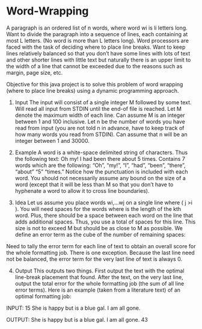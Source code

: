 # Word-Wrapping
A paragraph is an ordered list of n words, where word wi is li letters long. Want to divide the paragraph into a sequence of lines, each containing at most L letters. (No word is more than L letters long). Word processors are faced with the task of deciding where to place line breaks. Want to keep lines relatively balanced so that you don’t have some lines with lots of text and other shorter lines with little text but naturally there is an upper limit to the width of a line that cannot be exceeded due to the reasons such as margin, page size, etc.

Objective for this java project is to solve this problem of word wrapping (where to place line breaks) using a dynamic programming approach.

1. Input
The input will consist of a single integer M followed by some text. Will read all input from STDIN until the end-of file is reached. Let M denote the maximum width of each line. Can assume M is an integer between 1 and 100 inclusive. Let n be the number of words you have read from input (you are not told n in advance, have to keep track of how many words you read from STDIN). Can assume that n will be an integer between 1 and 30000.

2. Example
A word is a white-space delimited string of characters. Thus the following text:
Oh my! I had been there about 5 times. 
Contains 7 words which are the following:
“Oh”, “my!”, “I”, “had”, “been”, “there”, “about” “5” “times.”
Notice how the punctuation is included with each word. You should not necessarily assume any bound on the size of a word (except that it will be less than M so that you don’t have to hyphenate a word to allow it to cross line boundaries).

3. Idea
Let us assume you place words wi,...wj  on a single line where ( j >i ). You will need  spaces for the words where  is the length of the kth word. Plus, there should be a space between each word on the line that adds additional  spaces. Thus, you use a total of  spaces for this line. This size is not to exceed M but should be as close to M as possible. We define an error term as the cube of the number of remaining spaces:

Need to tally the error term for each line of text to obtain an overall score for the whole formatting job. There is one exception. Because the last line need not be balanced, the error term for the very last line of text is always 0.

4. Output
This outputs two things. First output the text with the optimal line-break placement that found. After the text, on the very last line, output the total error for the whole formatting job (the sum of all line error terms).
Here is an example (taken from a literature text) of an optimal formatting job:

INPUT:
15 She is happy but is a blue gal. I am all gone.

OUTPUT:
She is happy
but is a blue
gal. I am all
gone.
43
